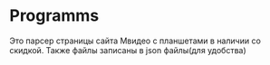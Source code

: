 # Programms

Это парсер страницы сайта Мвидео с планшетами в наличии со скидкой.
Также файлы записаны в json файлы(для удобства)